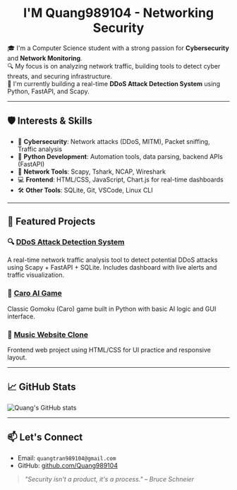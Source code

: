 <h1 align="center">I'M Quang989104 - Networking Security</h1> <p align="center"> 

🎓 I'm a Computer Science student with a strong passion for **Cybersecurity** and **Network Monitoring**.  
🔍 My focus is on analyzing network traffic, building tools to detect cyber threats, and securing infrastructure.  
🚀 I'm currently building a real-time **DDoS Attack Detection System** using Python, FastAPI, and Scapy.

---

## 🛡️ Interests & Skills

- 🔐 **Cybersecurity**: Network attacks (DDoS, MITM), Packet sniffing, Traffic analysis  
- 🧠 **Python Development**: Automation tools, data parsing, backend APIs (FastAPI)  
- 📡 **Network Tools**: Scapy, Tshark, NCAP, Wireshark  
- 💻 **Frontend**: HTML/CSS, JavaScript, Chart.js for real-time dashboards  
- 🛠️ **Other Tools**: SQLite, Git, VSCode, Linux CLI

---

## 🧪 Featured Projects

### 🔍 [DDoS Attack Detection System](https://github.com/Quang989104/DDoS)
A real-time network traffic analysis tool to detect potential DDoS attacks using Scapy + FastAPI + SQLite. Includes dashboard with live alerts and traffic visualization.

### 🤖 [Caro AI Game](https://github.com/Quang989104/N22DCCN025_D22CQCQ01)
Classic Gomoku (Caro) game built in Python with basic AI logic and GUI interface.

### 🎵 [Music Website Clone](https://github.com/Quang989104/Website-Music)
Frontend web project using HTML/CSS for UI practice and responsive layout.

---

## 📈 GitHub Stats

![Quang's GitHub stats](https://github-readme-stats.vercel.app/api?username=Quang989104&show_icons=true&theme=tokyonight)

---

## 📫 Let's Connect

- Email: `quangtran989104@gmail.com`  
- GitHub: [github.com/Quang989104](https://github.com/Quang989104)

> *"Security isn't a product, it's a process." – Bruce Schneier*



